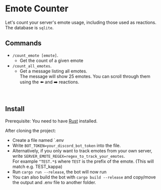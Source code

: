 # Emote Counter

Let's count your server's emote usage, including those used as reactions.  
The database is `sqlite`.

## Commands

- `/count_emote [emote]`.
  - Get the count of a given emote
- `/count_all_emotes`.
  - Get a message listing all emotes.  
  The message will show 25 emotes. You can scroll through them using the ⬅️ and ➡️ reactions.

<br>

## Install

Prerequisite: You need to have [Rust](https://www.rust-lang.org/) installed.

After cloning the project:
- Create a file named `.env
- Write `BOT_TOKEN=your_discord_bot_token` into the file.
- Alternatively, if you only want to track emotes from your own server, write `SERVER_EMOTE_REGEX=regex_to_track_your_emotes`.  
For example `^TEST.*$` where `TEST` is the prefix of the emote. (This will match e.g. TEST_kappa)
- Run `cargo run --release`, the bot will now run
- You can also build the bot with `cargo build --release` and copy/move the output and .env file to another folder.